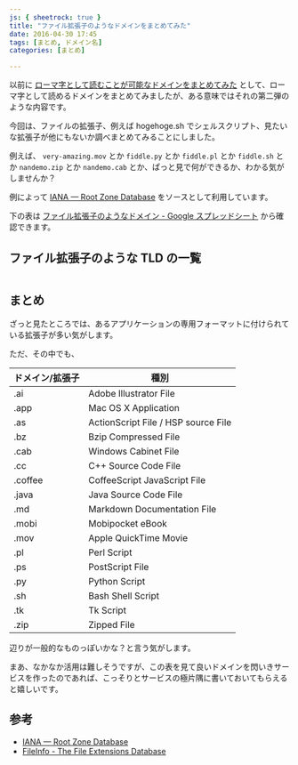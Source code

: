 ```yaml
---
js: { sheetrock: true }
title: "ファイル拡張子のようなドメインをまとめてみた"
date: 2016-04-30 17:45
tags: [まとめ, ドメイン名]
categories: [まとめ]

---
```


以前に [ローマ字として読むことが可能なドメインをまとめてみた](/blog/2015/09/21/romaji-readable-domains.html) として、ローマ字として読めるドメインをまとめてみましたが、ある意味ではそれの第二弾のような内容です。

今回は、ファイルの拡張子、例えば hogehoge.sh でシェルスクリプト、見たいな拡張子が他にもないか調べまとめてみることにしました。

例えば、 `very-amazing.mov` とか `fiddle.py` とか `fiddle.pl` とか `fiddle.sh` とか `nandemo.zip` とか  `nandemo.cab` とか、ぱっと見で何ができるか、わかる気がしませんか？

例によって [IANA — Root Zone Database](http://www.iana.org/domains/root/db) をソースとして利用しています。

下の表は [ファイル拡張子のようなドメイン - Google スプレッドシート](https://docs.google.com/spreadsheets/d/164kFGy6G52qJ6xmqZ8oyxVwc5714mXoWYSohs23WZoo/edit?usp=sharing) から確認できます。

## ファイル拡張子のような TLD の一覧

<table class="table table-bordered table-hover table-condensed table-striped" data-sheetrock="https://docs.google.com/spreadsheets/d/164kFGy6G52qJ6xmqZ8oyxVwc5714mXoWYSohs23WZoo/edit#gid=0"></table>

## まとめ

ざっと見たところでは、あるアプリケーションの専用フォーマットに付けられている拡張子が多い気がします。

ただ、その中でも、

|ドメイン/拡張子|種別|
|-|-|
|.ai|Adobe Illustrator File|
|.app|Mac OS X Application|
|.as|ActionScript File / HSP source File|
|.bz|Bzip Compressed File|
|.cab|Windows Cabinet File|
|.cc|C++ Source Code File|
|.coffee|CoffeeScript JavaScript File|
|.java|Java Source Code File|
|.md|Markdown Documentation File|
|.mobi|Mobipocket eBook|
|.mov|Apple QuickTime Movie|
|.pl|Perl Script|
|.ps|PostScript File|
|.py|Python Script|
|.sh|Bash Shell Script|
|.tk|Tk Script|
|.zip|Zipped File|

辺りが一般的なものっぽいかな？と言う気がします。

まあ、なかなか活用は難しそうですが、この表を見て良いドメインを閃いきサービスを作ったのであれば、こっそりとサービスの極片隅に書いておいてもらえると嬉しいです。

## 参考

* [IANA — Root Zone Database](http://www.iana.org/domains/root/db)
* [FileInfo - The File Extensions Database](http://fileinfo.com/)
